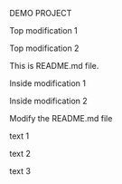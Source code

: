 DEMO PROJECT

Top modification 1

Top modification 2

This is README.md file.

Inside modification 1

Inside modification 2

Modify the README.md file

text 1

text 2

text 3